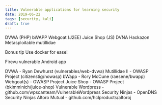 ```yaml
---
title: Vulnerable applications for learning security
date: 2019-06-22
tags: [security, kali]
draft: true
---
```


DVWA (PHP)
bWAPP
Webgoat (J2EE)
Juice Shop (JS)
DVNA
Hackazon
Metasploitable
mutillidae


Bonus tip
Use docker for ease!

Firevu vulnerable Android app


DVWA - Ryan Dewhurst (vulnerables/web-dvwa)
Mutillidae II - OWASP Project (citizenstig/nowasp)
bWapp - Rory McCune (raesene/bwapp)
Webgoat(s) - OWASP Project
Juice Shop - OWASP Project (bkimminich/juice-shop)
Vulnerable Wordpress - github.com/wpscanteam/VulnerableWordpress
Security Ninjas - OpenDNS Security Ninjas
Altoro Mutual - github.com/hclproducts/altoroj